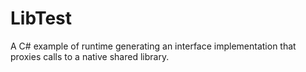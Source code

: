# LibTest

A C# example of runtime generating an interface implementation that proxies
calls to a native shared library.


